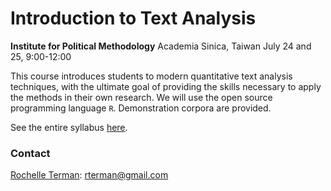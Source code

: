 # Introduction to Text Analysis

**Institute for Political Methodology**
Academia Sinica, Taiwan
July 24 and 25, 9:00-12:00

This course introduces students to modern quantitative text analysis techniques, with the ultimate goal of providing the skills necessary to apply the methods in their own research. We will use the open source programming language `R`. Demonstration corpora are provided. 

See the entire syllabus [here](A-syllabus.md).

### Contact
[Rochelle Terman](https://github.com/rochelleterman/): rterman@gmail.com